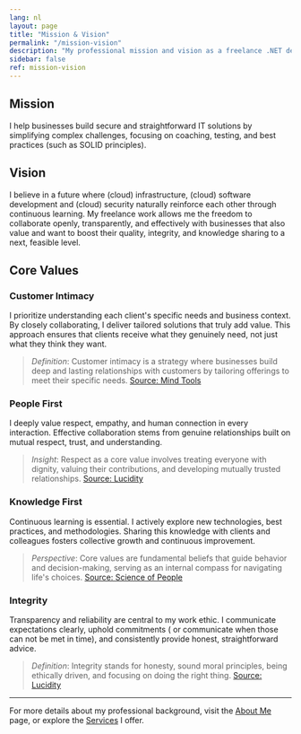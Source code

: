 ```yaml
---
lang: nl
layout: page
title: "Mission & Vision"
permalink: "/mission-vision"
description: "My professional mission and vision as a freelance .NET developer."
sidebar: false
ref: mission-vision
---
```


## Mission
I help businesses build secure and straightforward IT solutions by simplifying complex challenges, focusing on coaching, testing, and best practices (such as SOLID principles).

## Vision
I believe in a future where (cloud) infrastructure, (cloud) software development and (cloud) security naturally reinforce each other through continuous learning. My freelance work allows me the freedom to collaborate openly, transparently, and effectively with businesses that also value and want to boost their quality, integrity, and knowledge sharing to a next, feasible level. 

## Core Values

### Customer Intimacy
I prioritize understanding each client's specific needs and business context. By closely collaborating, I deliver tailored solutions that truly add value. This approach ensures that clients receive what they genuinely need, not just what they think they want.

> *Definition*: Customer intimacy is a strategy where businesses build deep and lasting relationships with customers by tailoring offerings to meet their specific needs. [Source: Mind Tools](https://www.mindtools.com/a2957l1/customer-intimacy)

### People First
I deeply value respect, empathy, and human connection in every interaction. Effective collaboration stems from genuine relationships built on mutual respect, trust, and understanding.

> *Insight*: Respect as a core value involves treating everyone with dignity, valuing their contributions, and developing mutually trusted relationships. [Source: Lucidity](https://getlucidity.com/strategy-resources/top-ten-most-common-company-values/)

### Knowledge First
Continuous learning is essential. I actively explore new technologies, best practices, and methodologies. Sharing this knowledge with clients and colleagues fosters collective growth and continuous improvement.

> *Perspective*: Core values are fundamental beliefs that guide behavior and decision-making, serving as an internal compass for navigating life's choices. [Source: Science of People](https://www.scienceofpeople.com/core-values/)

### Integrity
Transparency and reliability are central to my work ethic. I communicate expectations clearly, uphold commitments ( or communicate when those can not be met in time), and consistently provide honest, straightforward advice.

> *Definition*: Integrity stands for honesty, sound moral principles, being ethically driven, and focusing on doing the right thing. [Source: Lucidity](https://getlucidity.com/strategy-resources/top-ten-most-common-company-values/)


---

For more details about my professional background, visit the [About Me](/about) page, or explore the [Services](/services) I offer.


